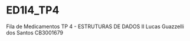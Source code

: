 # ED1I4_TP4
Fila de Medicamentos TP 4 - ESTRUTURAS DE DADOS II Lucas Guazzelli dos Santos CB3001679
